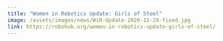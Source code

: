 ```yaml
---
title: "Women in Robotics Update: Girls of Steel"
image: /assets/images/news/WiR-Update-2020-11-29-fixed.jpg
link: https://robohub.org/women-in-robotics-update-girls-of-steel/
---
```

